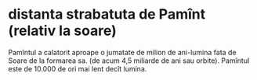 # distanta strabatuta de Pamînt (relativ la soare)

Pamîntul a calatorit aproape o jumatate de milion de ani-lumina fata de Soare de
la formarea sa. (de acum 4,5 miliarde de ani sau orbite). Pamîntul este de
10.000 de ori mai lent decît lumina.

